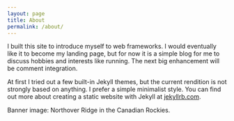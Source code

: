 ```yaml
---
layout: page
title: About
permalink: /about/
---
```


I built this site to introduce myself to web frameworks. I would eventually like it to become my landing page, but for now it is a simple blog for me to discuss hobbies and interests like running. The next big enhancement will be comment integration.

At first I tried out a few built-in Jekyll themes, but the current rendition is not strongly based on anything. I prefer a simple minimalist style. You can find out more about creating a static website with Jekyll at [jekyllrb.com](https://jekyllrb.com/).

Banner image: Northover Ridge in the Canadian Rockies.
